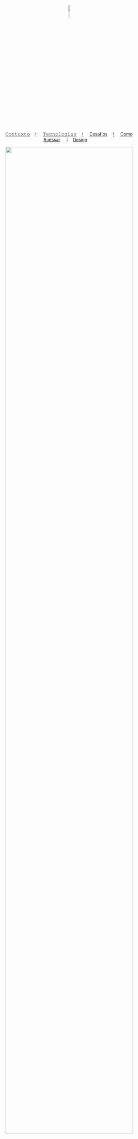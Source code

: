 <div align="center" >
  <img src="https://i.ibb.co/pvZJxGD/logo.png" width="10%" />
</div>

<p align="center">
  <a href="#contexto-">𝙲𝚘𝚗𝚝𝚎𝚡𝚝𝚘</a>&nbsp;&nbsp;&nbsp;┋&nbsp;&nbsp;&nbsp;
  <a href="#tecnologias-%EF%B8%8F">𝚃𝚎𝚌𝚗𝚘𝚕𝚘𝚐𝚒𝚊𝚜</a>&nbsp;&nbsp;&nbsp;┋&nbsp;&nbsp;&nbsp;
  <a href="#desafios-">Desafios</a>&nbsp;&nbsp;&nbsp;┋&nbsp;&nbsp;&nbsp;
  <a href="#como-acessar-">Como Acessar</a>&nbsp;&nbsp;&nbsp;&nbsp;┋&nbsp;&nbsp;
  <a href="#design-">Design</a>&nbsp;&nbsp;&nbsp;&nbsp;&nbsp;&nbsp;

</p>

<div align="center">
<img src="https://i.ibb.co/xsMyf8y/nights4films.png" width="90%" />
</div>


## Contexto 📝

É um projeto de catálogos de filmes é feito para ajudar os amantes do cinema a explorar e descobrir uma ampla gama de filmes. A criação de um site desse tipo geralmente ocorre em um contexto da necessidade de informação, catálogos de filmes se tornam uma fonte valiosa de conhecimento sobre o cinema.

## Tecnologias 🖥️

As tecnologias utilizadas na plataforma foram diversas e abrangem diferentes aspectos do desenvolvimento. Aqui está uma descrição mais detalhada de como essas tecnologias são aplicadas no projeto:

<p><b>⁍ React JS:</b> No projeto Nights4Films, o React JS desempenha um papel central. Ele é a tecnologia escolhida para desenvolver a interface interativa e dinâmica, criando componentes que permitem aos usuários explorar o extenso catálogo de filmes, exibindo resumos,informações detalhadas e trailers; </p>
<p><b>⁍ Strapi CMS:</b> Para gerenciar o conteúdo crítico do projeto, foi usado Strapi CMS. O Strapi lida com o armazenamento e gerenciamento de informações vitais, como detalhes dos filmes, descrições, elenco e muito mais. Isso nos permite manter nosso catálogo de filmes atualizado e organizado de maneira eficaz, garantindo que nossos usuários sempre tenham acesso às informações mais recentes;</p>
<p><b>⁍ Render & Vercel:</b> Para fornecer a infraestrutura necessária para nosso banco de dados e API na web, foi selecionado o Render como plataforma de hospedagem principal. O Render oferece um ambiente escalável e seguro que nos permite disponibilizar nossa aplicação de forma eficiente. Além disso, para hospedar a parte do React, foi escolhido o Vercel.</p>

## Desafios 🎯

Criar um projeto pode ser empolgante, mas também traz consigo uma série de obstáculos. A seguir, apresento um resumo de alguns dos desafios enfrentados durante a execução deste projeto:

- [x] Estruturar a criação de componentes de menor escala no ambiente React;
- [x] Adaptação às novas ferramentas que foram utilizadas no projeto, como Strapi e o TailwindCSS.
- [x] Desenvolver um filtro de busca que seja funcional independente da pagina que o usuario estiver;
- [x] Implementar a paginação para uma experiência de usuário contínua;

## Como acessar 🚪🚶

O projeto está hospedado na Vercel. Para acessar a demonstração do projeto, basta clicar no seguinte link: [Nigths4Films](https://nights4films.vercel.app/)

## Design 🎨

A parte do planejamento estético da plataforma foi utilizado o software Figma. Para acessá-lo, clique no link:
<a href="https://www.figma.com/file/E9kvl9vODdF8JSJ9GAITIC/Nights4Films?type=design&node-id=0%3A1&mode=design&t=FUSb3wK7QVwkDcE1-1">Figma</a>
